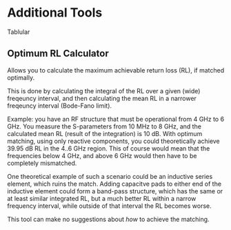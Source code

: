 Additional Tools
================

Tablular

Optimum RL Calculator
---------------------

Allows you to calculate the maximum achievable return loss (RL), if matched optimally.

This is done by calculating the integral of the RL over a given (wide) freqeuncy interval, and then calculating the mean RL in a narrower freqeuncy interval (Bode-Fano limit).

Example: you have an RF structure that must be operational from 4 GHz to 6 GHz. You measure the S-parameters from 10 MHz to 8 GHz, and the calculated mean RL (result of the integration) is 10 dB. With optimum matching, using only reactive components, you could theoretically achieve 39.95 dB RL in the 4..6 GHz region. This of course would mean that the frequencies below 4 GHz, and above 6 GHz would then have to be completely mismatched.

One theoretical example of such a scenario could be an inductive series element, which ruins the match. Adding capacitve pads to either end of the inductive element could form a band-pass structure, which has the same or at least similar integrated RL, but a much better RL within a narrow frequency interval, while outside of that interval the RL becomes worse.

This tool can make no suggestions about *how* to achieve the matching.
